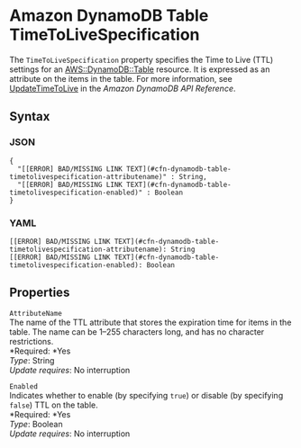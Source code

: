 # Amazon DynamoDB Table TimeToLiveSpecification<a name="aws-properties-dynamodb-table-timetolivespecification"></a>

The `TimeToLiveSpecification` property specifies the Time to Live \(TTL\) settings for an [AWS::DynamoDB::Table](aws-resource-dynamodb-table.md) resource\. It is expressed as an attribute on the items in the table\. For more information, see [UpdateTimeToLive](http://docs.aws.amazon.com//amazondynamodb/latest/APIReference/API_UpdateTimeToLive.html) in the *Amazon DynamoDB API Reference*\.

## Syntax<a name="w3ab2c21c14d550b5"></a>

### JSON<a name="aws-properties-dynamodb-table-timetolivespecification-syntax.json"></a>

```
{
  "[[ERROR] BAD/MISSING LINK TEXT](#cfn-dynamodb-table-timetolivespecification-attributename)" : String,
  "[[ERROR] BAD/MISSING LINK TEXT](#cfn-dynamodb-table-timetolivespecification-enabled)" : Boolean
}
```

### YAML<a name="aws-properties-dynamodb-table-timetolivespecification-syntax.yaml"></a>

```
[[ERROR] BAD/MISSING LINK TEXT](#cfn-dynamodb-table-timetolivespecification-attributename): String
[[ERROR] BAD/MISSING LINK TEXT](#cfn-dynamodb-table-timetolivespecification-enabled): Boolean
```

## Properties<a name="w3ab2c21c14d550b7"></a>

`AttributeName`  
The name of the TTL attribute that stores the expiration time for items in the table\. The name can be 1–255 characters long, and has no character restrictions\.  
*Required: *Yes  
*Type*: String  
*Update requires*: No interruption

`Enabled`  
Indicates whether to enable \(by specifying `true`\) or disable \(by specifying `false`\) TTL on the table\.  
*Required: *Yes  
*Type*: Boolean  
*Update requires*: No interruption